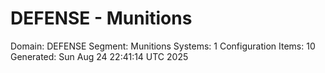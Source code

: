 # DEFENSE - Munitions

Domain: DEFENSE
Segment: Munitions
Systems: 1
Configuration Items: 10
Generated: Sun Aug 24 22:41:14 UTC 2025
